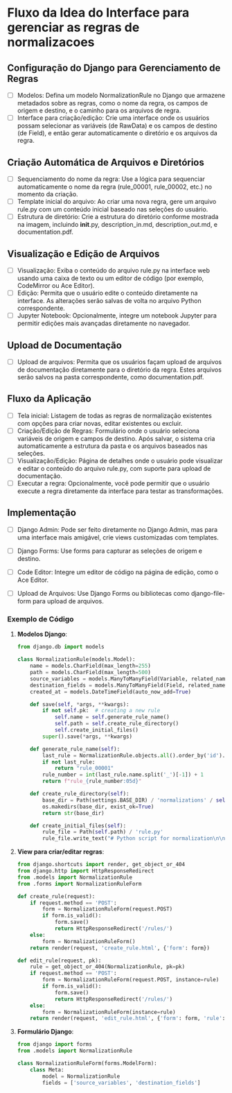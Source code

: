# Fluxo da Idea do Interface para gerenciar as regras de normalizacoes

## Configuração do Django para Gerenciamento de Regras
- [ ] Modelos: Defina um modelo NormalizationRule no Django que armazene metadados sobre as regras, como o nome da regra, os campos de origem e destino, e o caminho para os arquivos de regra.
- [ ] Interface para criação/edição: Crie uma interface onde os usuários possam selecionar as variáveis (de RawData) e os campos de destino (de Field), e então gerar automaticamente o diretório e os arquivos da regra.

## Criação Automática de Arquivos e Diretórios

- [ ] Sequenciamento do nome da regra: Use a lógica para sequenciar automaticamente o nome da regra (rule_00001, rule_00002, etc.) no momento da criação.
- [ ] Template inicial do arquivo: Ao criar uma nova regra, gere um arquivo rule.py com um conteúdo inicial baseado nas seleções do usuário.
- [ ] Estrutura de diretório: Crie a estrutura do diretório conforme mostrada na imagem, incluindo __init__.py, description_in.md, description_out.md, e documentation.pdf.

## Visualização e Edição de Arquivos

- [ ] Visualização: Exiba o conteúdo do arquivo rule.py na interface web usando uma caixa de texto ou um editor de código (por exemplo, CodeMirror ou Ace Editor).
- [ ] Edição: Permita que o usuário edite o conteúdo diretamente na interface. As alterações serão salvas de volta no arquivo Python correspondente.
- [ ] Jupyter Notebook: Opcionalmente, integre um notebook Jupyter para permitir edições mais avançadas diretamente no navegador.

## Upload de Documentação
- [ ] Upload de arquivos: Permita que os usuários façam upload de arquivos de documentação diretamente para o diretório da regra. Estes arquivos serão salvos na pasta correspondente, como documentation.pdf.

## Fluxo da Aplicação
- [ ] Tela inicial: Listagem de todas as regras de normalização existentes com opções para criar novas, editar existentes ou excluir.
- [ ] Criação/Edição de Regras: Formulário onde o usuário seleciona variáveis de origem e campos de destino. Após salvar, o sistema cria automaticamente a estrutura da pasta e os arquivos baseados nas seleções.
- [ ] Visualização/Edição: Página de detalhes onde o usuário pode visualizar e editar o conteúdo do arquivo rule.py, com suporte para upload de documentação.
- [ ] Executar a regra: Opcionalmente, você pode permitir que o usuário execute a regra diretamente da interface para testar as transformações.

## Implementação
- [ ] Django Admin: Pode ser feito diretamente no Django Admin, mas para uma interface mais amigável, crie views customizadas com templates.
- [ ] Django Forms: Use forms para capturar as seleções de origem e destino.
- [ ] Code Editor: Integre um editor de código na página de edição, como o Ace Editor.
- [ ] Upload de Arquivos: Use Django Forms ou bibliotecas como django-file-form para upload de arquivos.





### Exemplo de Código

1. **Modelos Django**:

   ```python
   from django.db import models

   class NormalizationRule(models.Model):
       name = models.CharField(max_length=255)
       path = models.CharField(max_length=500)
       source_variables = models.ManyToManyField(Variable, related_name="source_for_rules")
       destination_fields = models.ManyToManyField(Field, related_name="destination_for_rules")
       created_at = models.DateTimeField(auto_now_add=True)

       def save(self, *args, **kwargs):
           if not self.pk:  # creating a new rule
               self.name = self.generate_rule_name()
               self.path = self.create_rule_directory()
               self.create_initial_files()
           super().save(*args, **kwargs)

       def generate_rule_name(self):
           last_rule = NormalizationRule.objects.all().order_by('id').last()
           if not last_rule:
               return "rule_00001"
           rule_number = int(last_rule.name.split('_')[-1]) + 1
           return f"rule_{rule_number:05d}"

       def create_rule_directory(self):
           base_dir = Path(settings.BASE_DIR) / 'normalizations' / self.name
           os.makedirs(base_dir, exist_ok=True)
           return str(base_dir)

       def create_initial_files(self):
           rule_file = Path(self.path) / 'rule.py'
           rule_file.write_text("# Python script for normalization\n\nclass Normalization:\n    def apply(self, df):\n        pass\n")
   ```

2. **View para criar/editar regras**:

   ```python
   from django.shortcuts import render, get_object_or_404
   from django.http import HttpResponseRedirect
   from .models import NormalizationRule
   from .forms import NormalizationRuleForm

   def create_rule(request):
       if request.method == 'POST':
           form = NormalizationRuleForm(request.POST)
           if form.is_valid():
               form.save()
               return HttpResponseRedirect('/rules/')
       else:
           form = NormalizationRuleForm()
       return render(request, 'create_rule.html', {'form': form})

   def edit_rule(request, pk):
       rule = get_object_or_404(NormalizationRule, pk=pk)
       if request.method == 'POST':
           form = NormalizationRuleForm(request.POST, instance=rule)
           if form.is_valid():
               form.save()
               return HttpResponseRedirect('/rules/')
       else:
           form = NormalizationRuleForm(instance=rule)
       return render(request, 'edit_rule.html', {'form': form, 'rule': rule})
   ```

3. **Formulário Django**:

   ```python
   from django import forms
   from .models import NormalizationRule

   class NormalizationRuleForm(forms.ModelForm):
       class Meta:
           model = NormalizationRule
           fields = ['source_variables', 'destination_fields']
   ```
